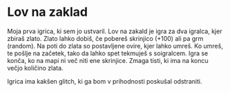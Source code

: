 # Lov na zaklad

Moja prva igrica, ki sem jo ustvaril.
Lov na zakald je igra za dva igralca, kjer zbiraš zlato. Zlato lahko dobiš, če pobereš skrinjico (+100) ali pa grm (random). Na poti do zlata so postavljene ovire, kjer lahko umreš. Ko umreš, te pošlje na začetek, tako da lahko spet tekmuješ s soigralcem. Igra se konča, ko na mapi ni več niti ene skrinjice. Zmaga tisti, ki ima na koncu večjo količino zlata.

Igrica ima kakšen glitch, ki ga bom v prihodnosti poskušal odstraniti.
